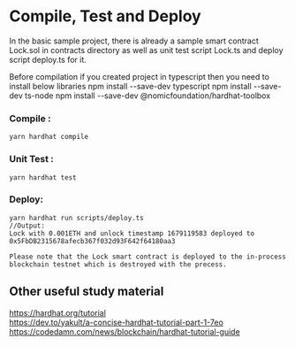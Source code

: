 # Compile, Test and Deploy
In the basic sample project, there is already a sample smart contract Lock.sol 
in contracts directory as well as unit test script Lock.ts and deploy script deploy.ts for it.

Before compilation if you created project in typescript then you need to install below libraries
	npm install --save-dev typescript
	npm install --save-dev ts-node
	npm install --save-dev @nomicfoundation/hardhat-toolbox

### Compile :
	yarn hardhat compile

### Unit Test :
	yarn hardhat test

### Deploy:
	yarn hardhat run scripts/deploy.ts
	//Output: 
	Lock with 0.001ETH and unlock timestamp 1679119583 deployed to 0x5FbDB2315678afecb367f032d93F642f64180aa3

	Please note that the Lock smart contract is deployed to the in-process blockchain testnet which is destroyed with the precess.
	
## Other useful study material
https://hardhat.org/tutorial <br/>
https://dev.to/yakult/a-concise-hardhat-tutorial-part-1-7eo <br/>
https://codedamn.com/news/blockchain/hardhat-tutorial-guide
